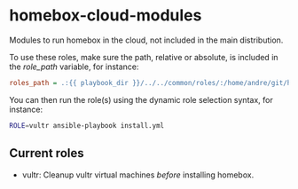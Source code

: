 # homebox-cloud-modules

Modules to run homebox in the cloud, not included in the main distribution.

To use these roles, make sure the path, relative or absolute, is included in the _role\_path_ variable, for instance:

```ini
roles_path = .:{{ playbook_dir }}/../../common/roles/:/home/andre/git/homebox-cloud-modules
```

You can then run the role(s) using the dynamic role selection syntax, for instance:

```sh
ROLE=vultr ansible-playbook install.yml
```

## Current roles

- vultr: Cleanup vultr virtual machines _before_ installing homebox.

